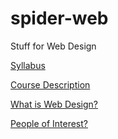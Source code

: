 # spider-web
Stuff for Web Design  
  
  
[Syllabus](https://rendomel000.github.io/Spider-Web/Syllabus)
  
[Course Description](https://rendomel000.github.io/Spider-Web/Course-Description)

[What is Web Design?](https://rendomel000.github.io/Spider-Web/What-Is-Web-Design)
  
[People of Interest?](https://rendomel000.github.io/Spider-Web/People-of-Interest.md)
